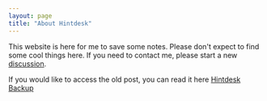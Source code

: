 ```yaml
---
layout: page
title: "About Hintdesk"
---
```


This website is here for me to save some notes. Please don't expect to find some cool things here.
If you need to contact me, please start a new [discussion](https://github.com/hintdesk/hintdesk.com/discussions).

If you would like to access the old post, you can read it here [Hintdesk Backup](https://hintdeskbackup1.wordpress.com/)